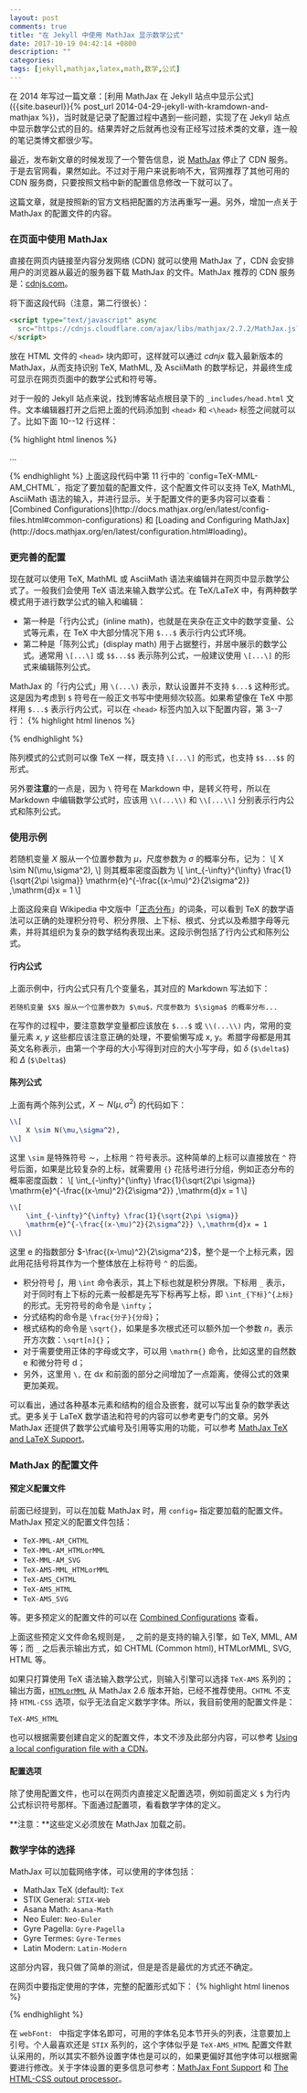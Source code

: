 ```yaml
---
layout: post
comments: true
title: "在 Jekyll 中使用 MathJax 显示数学公式"
date: 2017-10-19 04:42:14 +0800
description: ""
categories: 
tags: [jekyll,mathjax,latex,math,数学,公式]
---
```


在 2014 年写过一篇文章：[利用 MathJax 在 Jekyll 站点中显示公式]({{site.baseurl}}{% post_url 2014-04-29-jekyll-with-kramdown-and-mathjax %})，当时就是记录了配置过程中遇到一些问题，实现了在 Jekyll 站点中显示数学公式的目的。结果弄好之后就再也没有正经写过技术类的文章，连一般的笔记类博文都很少写。

最近，发布新文章的时候发现了一个警告信息，说 [MathJax](https://www.mathjax.org/) 停止了 CDN 服务。于是去官网看，果然如此。不过对于用户来说影响不大，官网推荐了其他可用的 CDN 服务商，只要按照文档中新的配置信息修改一下就可以了。

这篇文章，就是按照新的官方文档把配置的方法再重写一遍。另外，增加一点关于 MathJax 的配置文件的内容。

### 在页面中使用 MathJax
直接在网页内链接至内容分发网络 (CDN) 就可以使用 MathJax 了，CDN 会安排用户的浏览器从最近的服务器下载 MathJax 的文件。MathJax 推荐的 CDN 服务是：[cdnjs.com](https://cdnjs.com/)。

将下面这段代码（注意，第二行很长）：
```html
<script type="text/javascript" async
  src="https://cdnjs.cloudflare.com/ajax/libs/mathjax/2.7.2/MathJax.js?config=TeX-MML-AM_CHTML">
</script>
```
放在 HTML 文件的 `<head>` 块内即可，这样就可以通过 *cdnjx* 载入最新版本的 MathJax，从而支持识别 TeX, MathML, 及 AsciiMath 的数学标记，并最终生成可显示在网页页面中的数学公式和符号等。

对于一般的 Jekyll 站点来说，找到博客站点根目录下的 `_includes/head.html` 文件。文本编辑器打开之后把上面的代码添加到 `<head>` 和 `<\head>` 标签之间就可以了。比如下面 10--12 行这样：

{% highlight html linenos %}
<head>
  <meta charset="utf-8">
  <meta http-equiv="X-UA-Compatible" content="IE=edge">
  <meta name="viewport" content="width=device-width, initial-scale=1">

  ...

  <!-- MathJax Support -->
  <!-- Use cdnjs as CDN providor -->
  <script type="text/javascript" async
    src="https://cdnjs.cloudflare.com/ajax/libs/mathjax/2.7.2/MathJax.js?config=TeX-MML-AM_CHTML">
  </script>
</head>
{% endhighlight %}
上面这段代码中第 11 行中的 `config=TeX-MML-AM_CHTML`，指定了要加载的配置文件，这个配置文件可以支持 TeX, MathML, AsciiMath 语法的输入，并进行显示。关于配置文件的更多内容可以查看：[Combined Configurations](http://docs.mathjax.org/en/latest/config-files.html#common-configurations) 和 [Loading and Configuring MathJax](http://docs.mathjax.org/en/latest/configuration.html#loading)。

### 更完善的配置
现在就可以使用 TeX, MathML 或 AsciiMath 语法来编辑并在网页中显示数学公式了。一般我们会使用 TeX 语法来输入数学公式。在 TeX/LaTeX 中，有两种数学模式用于进行数学公式的输入和编辑：
- 第一种是「行内公式」(inline math)，也就是在夹杂在正文中的数学变量、公式等元素，在 TeX 中大部分情况下用 `$...$` 表示行内公式环境。
- 第二种是「陈列公式」(display math) 用于占据整行，并居中展示的数学公式。通常用 `\[...\]` 或 `$$...$$` 表示陈列公式，一般建议使用 `\[...\]` 的形式来编辑陈列公式。

MathJax 的「行内公式」用 `\(...\)` 表示，默认设置并不支持 `$...$` 这种形式。这是因为考虑到 `$` 符号在一般正文书写中使用频次较高。如果希望像在 TeX 中那样用 `$...$` 表示行内公式，可以在 `<head>` 标签内加入以下配置内容，第 3--7 行：
{% highlight html linenos %}
  <!-- MathJax Support -->
  <!-- Use '$' for inline math mode -->
  <script type="text/x-mathjax-config">
  MathJax.Hub.Config({
    tex2jax: { 
      inlineMath: [ ['$','$'], ['\\(','\\)'] ],
      processEscapes: true
    }
  });
  </script>
  <!-- Use cdnjs as CDN provider -->
  <script type="text/javascript" async
    src="https://cdnjs.cloudflare.com/ajax/libs/mathjax/2.7.2/MathJax.js?config=TeX-MML-AM_CHTML">
  </script>
</head>
{% endhighlight %}

陈列模式的公式则可以像 TeX 一样，既支持 `\[...\]` 的形式，也支持 `$$...$$` 的形式。

另外要**注意**的一点是，因为 `\` 符号在 Markdown 中，是转义符号，所以在 Markdown 中编辑数学公式时，应该用 `\\(...\\)` 和 `\\[...\\]` 分别表示行内公式和陈列公式。

### 使用示例
若随机变量 $X$ 服从一个位置参数为 $\mu$，尺度参数为 $\sigma$ 的概率分布，记为：
\\[
    X \sim N(\mu,\sigma^2),
\\]
则其概率密度函数为
\\[ 
    \int_{-\infty}^{\infty} \frac{1}{\sqrt{2\pi \sigma}} 
    \mathrm{e}^{-\frac{(x-\mu)^2}{2\sigma^2}} \,\mathrm{d}x = 1 
\\]

上面这段来自 Wikipedia 中文版中「[正态分布](https://zh.wikipedia.org/wiki/正态分布)」的词条，可以看到 TeX 的数学语法可以正确的处理积分符号、积分界限、上下标、根式、分式以及希腊字母等元素，并将其组织为复杂的数学结构表现出来。这段示例包括了行内公式和陈列公式。

#### 行内公式
上面示例中，行内公式只有几个变量名，其对应的 Markdown 写法如下：
```
若随机变量 $X$ 服从一个位置参数为 $\mu$，尺度参数为 $\sigma$ 的概率分布...
```
在写作的过程中，要注意数学变量都应该放在 `$...$` 或 `\\(...\\)` 内，常用的变量元素 $x$, $y$ 这些都应该注意正确的处理，不要偷懒写成 x, y。希腊字母都是用其英文名称表示，由第一个字母的大小写得到对应的大小写字母，如 $\delta$ (`$\delta$`)  和 $\Delta$ (`$\Delta$`)

#### 陈列公式
上面有两个陈列公式，$X \sim N(\mu, \sigma^2)$ 的代码如下：
```latex
\\[
    X \sim N(\mu,\sigma^2),
\\]
```
这里 `\sim` 是特殊符号 $\sim$，上标用 `^` 符号表示。这种简单的上标可以直接放在 `^` 符号后面，如果是比较复杂的上标，就需要用 `{}` 花括号进行分组，例如正态分布的概率密度函数：
\\[ 
    \int_{-\infty}^{\infty} \frac{1}{\sqrt{2\pi \sigma}} 
    \mathrm{e}^{-\frac{(x-\mu)^2}{2\sigma^2}} \,\mathrm{d}x = 1 
\\]
```latex
\\[ 
    \int_{-\infty}^{\infty} \frac{1}{\sqrt{2\pi \sigma}} 
    \mathrm{e}^{-\frac{(x-\mu)^2}{2\sigma^2}} \,\mathrm{d}x = 1 
\\]
```
这里 $\mathrm{e}$ 的指数部分 $-\frac{(x-\mu)^2}{2\sigma^2}$，整个是一个上标元素，因此用花括号将其作为一个整体放在上标符号 `^` 的后面。

- 积分符号 $\int$，用 `\int` 命令表示，其上下标也就是积分界限。下标用 `_` 表示，对于同时有上下标的元素一般都是先写下标再写上标，即 `\int_{下标}^{上标}`的形式。无穷符号的命令是 `\infty`；
- 分式结构的命令是 `\frac{分子}{分母}`；
- 根式结构的命令是 `\sqrt{}`，如果是多次根式还可以额外加一个参数 $n$，表示开方次数：`\sqrt[n]{}`；
- 对于需要使用正体的字母或文字，可以用 `\mathrm{}` 命令，比如这里的自然数 $\mathrm{e}$ 和微分符号 $\mathrm{d}$；
- 另外，这里用 `\,` 在 $\mathrm{d}x$ 和前面的部分之间增加了一点距离，使得公式的效果更加美观。

可以看出，通过各种基本元素和结构的组合及嵌套，就可以写出复杂的数学表达式。更多关于 LaTeX 数学语法和符号的内容可以参考更专门的文章。另外 MathJax 还提供了数学公式编号及引用等实用的功能，可以参考 [MathJax TeX and LaTeX Support](http://docs.mathjax.org/en/latest/tex.html)。

### MathJax 的配置文件
#### 预定义配置文件
前面已经提到，可以在加载 MathJax 时，用 `config=` 指定要加载的配置文件。MathJax 预定义的配置文件包括：

- `TeX-MML-AM_CHTML`
- `TeX-MML-AM_HTMLorMML`
- `TeX-MML-AM_SVG`
- `TeX-AMS-MML_HTMLorMML`
- `TeX-AMS_CHTML`
- `TeX-AMS_HTML`
- `TeX-AMS_SVG`

等。更多预定义的配置文件的可以在 [Combined Configurations](http://docs.mathjax.org/en/latest/config-files.html) 查看。

上面这些预定义文件命名规则是，`_` 之前的是支持的输入引擎，如 TeX, MML, AM 等；而 `_` 之后表示输出方式，如 CHTML (Common html), HTMLorMML, SVG, HTML 等。

如果只打算使用 TeX 语法输入数学公式，则输入引擎可以选择 `TeX-AMS` 系列的；输出方面，[`HTMLorMML`](http://docs.mathjax.org/en/latest/options/output-processors/MMLorHTML.html#configure-mmlorhtml) 从 MathJax 2.6 版本开始，已经不推荐使用。`CHTML` 不支持 `HTML-CSS` 选项，似乎无法自定义数学字体。所以，我目前使用的配置文件是：
```
TeX-AMS_HTML
```

也可以根据需要创建自定义的配置文件，本文不涉及此部分内容，可以参考 [Using a local configuration file with a CDN](http://docs.mathjax.org/en/latest/configuration.html#using-a-local-configuration-file-with-a-cdn)。

#### 配置选项
除了使用配置文件，也可以在网页内直接定义配置选项，例如前面定义 `$` 为行内公式标识符号那样。下面通过配置项，看看数学字体的定义。

**注意：**这些定义必须放在 MathJax 加载之前。

### 数学字体的选择
MathJax 可以加载网络字体，可以使用的字体包括：
- MathJax TeX (default): `TeX`
- STIX General: `STIX-Web`
- Asana Math: `Asana-Math`
- Neo Euler: `Neo-Euler`
- Gyre Pagella: `Gyre-Pagella`
- Gyre Termes: `Gyre-Termes`
- Latin Modern: `Latin-Modern`

这部分内容，我只做了简单的测试，但是是否是最优的方式还不确定。

在网页中要指定使用的字体，完整的配置形式如下：
{% highlight html linenos %}
<!-- MathJax Support -->
<!-- Personal Configuration -->
<!-- Aviable math fonts: "TeX","STIX","Asana-Math", "Gyre-Pagella", 
   "Gyre-Termes", "Latin-Modern", "Neo-Euler" -->
<script type="text/x-mathjax-config">
MathJax.Hub.Config({
  tex2jax: {
    inlineMath: [['$','$'], ['\\(', '\\)']],
    processEscapes: true
  },
  "HTML-CSS": {
    availableFonts: [],
    preferredFont: null,
    webFont: "STIX-Web",
    imageFont: null
  }
});
</script>
<!-- Use cdnjs as CDN providor -->
<script type="text/javascript" async
  src="https://cdnjs.cloudflare.com/ajax/libs/mathjax/2.7.2/MathJax.js?config=TeX-AMS_HTML">
</script>
{% endhighlight %}

在 `webFont: ` 中指定字体名即可，可用的字体名见本节开头的列表，注意要加上引号。个人最喜欢还是 `STIX` 系列的，这个字体似乎是 `TeX-AMS_HTML` 配置文件默认采用的，所以其实不额外设置字体也是可以的，如果更偏好其他字体可以根据需要进行修改。关于字体设置的更多信息可参考：[MathJax Font Support](http://docs.mathjax.org/en/latest/font-support.html) 和 [The HTML-CSS output processor](http://docs.mathjax.org/en/latest/options/output-processors/HTML-CSS.html#the-html-css-output-processor)。

